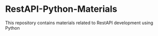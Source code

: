 # RestAPI-Python-Materials
This repository contains materials related to RestAPI development using Python
